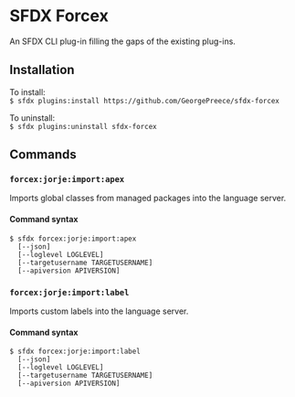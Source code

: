# SFDX Forcex

An SFDX CLI plug-in filling the gaps of the existing plug-ins.

## Installation

To install:  
`$ sfdx plugins:install https://github.com/GeorgePreece/sfdx-forcex`

To uninstall:  
`$ sfdx plugins:uninstall sfdx-forcex`

## Commands

### `forcex:jorje:import:apex`
Imports global classes from managed packages into the language server.
#### Command syntax
```
$ sfdx forcex:jorje:import:apex 
  [--json]
  [--loglevel LOGLEVEL]
  [--targetusername TARGETUSERNAME]
  [--apiversion APIVERSION]
```

### `forcex:jorje:import:label`
Imports custom labels into the language server.
#### Command syntax
```
$ sfdx forcex:jorje:import:label 
  [--json]
  [--loglevel LOGLEVEL]
  [--targetusername TARGETUSERNAME]
  [--apiversion APIVERSION]
```
